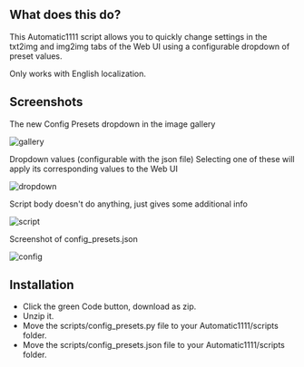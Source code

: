 ## What does this do?
This Automatic1111 script allows you to quickly change settings in the txt2img and img2img tabs of the Web UI using a configurable dropdown of preset values.

Only works with English localization.

## Screenshots
The new Config Presets dropdown in the image gallery

![gallery](https://i.imgur.com/cnxuyzc.jpg)

Dropdown values (configurable with the json file)
Selecting one of these will apply its corresponding values to the Web UI

![dropdown](https://i.imgur.com/B1eMWAw.jpg)

Script body doesn't do anything, just gives some additional info

![script](https://i.imgur.com/38nssdr.jpg)

Screenshot of config_presets.json

![config](https://i.imgur.com/iJ13uhU.jpg)

## Installation
* Click the green Code button, download as zip.
* Unzip it.
* Move the scripts/config_presets.py file to your Automatic1111/scripts folder.
* Move the scripts/config_presets.json file to your Automatic1111/scripts folder.

